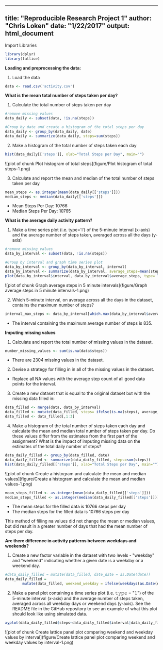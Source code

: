 

---
title: "Reproducible Research Project 1"
author: "Chris Loken"
date: "1/22/2017"
output: html_document
---

Import Libraries

```r
library(dplyr)
library(lattice)
```

**Loading and preprocessing the data:**
1. Load the data

```r
data <- read.csv('activity.csv')
```

**What is the mean total number of steps taken per day?**  

1. Calculate the total number of steps taken per day

```r
#remove missing values
data_daily <- subset(data, !is.na(steps))

#Group by date and create a histogram of the total steps per day
data_daily <- group_by(data_daily, date)
data_daily <- summarize(data_daily, steps=sum(steps))
```

2. Make a histogram of the total number of steps taken each day  

```r
hist(data_daily[['steps']], xlab="Total Steps per Day", main="")
```

![plot of chunk Plot histogram of total steps](figure/Plot histogram of total steps-1.png)

3. Calculate and report the mean and median of the total number of steps taken per day


```r
mean_steps <- as.integer(mean(data_daily[['steps']]))
median_steps <- median(data_daily[['steps']])
```

  * Mean Steps Per Day: 10766  
  * Median Steps Per Day: 10765  
  

**What is the average daily activity pattern?**  

1. Make a time series plot (i.e. type='l') of the 5-minute interval (x-axis) and the average number of steps taken, averaged across all the days (y-axis)  

```r
#remove missing values
data_by_interval <- subset(data, !is.na(steps))

#Group by interval and graph time series plot
data_by_interval <- group_by(data_by_interval, interval)
data_by_interval <- summarize(data_by_interval, average_steps=mean(steps))
plot(data_by_interval$interval, data_by_interval$average_steps, type='l', lwd=2, xlab="Minute of the Day", ylab="Average Steps")
```

![plot of chunk Graph average steps in 5 minute intervals](figure/Graph average steps in 5 minute intervals-1.png)

2. Which 5-minute interval, on average across all the days in the dataset, contains the maximum number of steps?  


```r
interval_max_steps <- data_by_interval[which.max(data_by_interval$average_steps),]$interval
```
  * The interval containing the maximum average number of steps is 835.  


**Imputing missing values**

1. Calculate and report the total number of missing values in the dataset.  


```r
number_missing_values <- sum(is.na(data$steps))
```

  * There are 2304 missing values in the dataset.
  
2. Devise a strategy for filling in in all of the missing values in the dataset.  

  * Replace all NA values with the average step count of all good data points for the interval.
  
3. Create a new dataset that is equal to the original dataset but with the missing data filled in:


```r
data_filled <- merge(data, data_by_interval)
data_filled <- mutate(data_filled, steps= ifelse(is.na(steps), average_steps, steps))
data_filled <- data_filled[,1:3]
```

4.  Make a histogram of the total number of steps taken each day and calculate the mean and median total number of steps taken per day. Do these values differ from the estimates from the first part of the assignment? What is the impact of imputing missing data on the estimates of the total daily number of steps?


```r
data_daily_filled <- group_by(data_filled, date)
data_daily_filled <- summarize(data_daily_filled, steps=sum(steps))
hist(data_daily_filled[['steps']], xlab="Total Steps per Day", main="")
```

![plot of chunk Create a histogram and calculate the mean and median values](figure/Create a histogram and calculate the mean and median values-1.png)

```r
mean_steps_filled <- as.integer(mean(data_daily_filled[['steps']]))
median_steps_filled <- as.integer(median(data_daily_filled[['steps']]))
```

  * The mean steps for the filled data is 10766 steps per day
  * The median steps for the filled data is 10766 steps per day
  
  This method of filling na values did not change the mean or median values, but did result in a greater number of days that had the mean number of steps per day.
  
**Are there difference in activity patterns between weekdays and weekends?**

1.  Create a new factor variable in the dataset with two levels - "weekday" and "weekend" indicating whether a given date is a weekday or a weekend day.


```r
#data_daily_filled = mutate(data_filled, date_date = as.Date(date))
data_daily_filled = 
        mutate(data_filled, weekend_weekday = ifelse(weekdays(as.Date(date)) %in% c('Saturday', 'Sunday'), "weekend", "weekday"))
```

2.  Make a panel plot containing a time series plot (i.e. 𝚝𝚢𝚙𝚎 = "𝚕") of the 5-minute interval (x-axis) and the average number of steps taken, averaged across all weekday days or weekend days (y-axis). See the README file in the GitHub repository to see an example of what this plot should look like using simulated data.


```r
xyplot(data_daily_filled$steps~data_daily_filled$interval|data_daily_filled$weekend_weekday, type='l', layout=c(1,2), xlab="Interval", ylab="Steps")
```

![plot of chunk Create lattice panel plot comparing weekend and weekday values by interval](figure/Create lattice panel plot comparing weekend and weekday values by interval-1.png)
```

